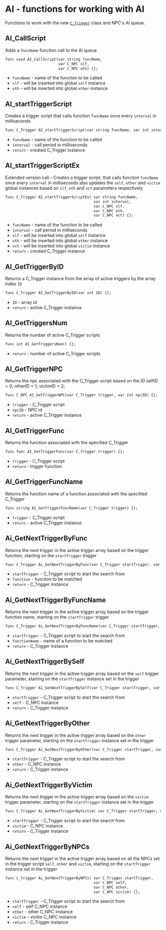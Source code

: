 # AI - functions for working with AI
Functions to work with the new [`C_Trigger`](../c_trigger.md) class and NPC's AI queue.


## AI_CallScript
Adds a `funcName` function call to the AI queue

```dae
func void AI_CallScript(var string funcName,
                        var C_NPC slf,
                        var C_NPC oth) {};
```

- `funcName` - name of the function to be called
- `slf` - will be inserted into global `self` instance
- `oth` - will be inserted into global `other` instance

## AI_startTriggerScript
Creates a trigger script that calls function `funcName` once every `interval` in milliseconds

```dae
func C_Trigger AI_startTriggerScript(var string funcName, var int interval) {};
```

- `funcName` - name of the function to be called
- `interval` - call period in milliseconds
- `return` - created C_Trigger instance

## AI_startTriggerScriptEx
Extended version call - Creates a trigger script, that calls function `funcName` once every `interval` in milliseconds also updates the `self`, `other` and `victim` global instances based on `slf`, `oth` and `vct` parameters respectively

```dae
func C_Trigger AI_startTriggerScriptEx( var string funcName,
                                        var int interval,
                                        var C_NPC slf,
                                        var C_NPC oth,
                                        var C_NPC vct) {};
```

- `funcName` - name of the function to be called
- `interval` - call period in milliseconds
- `slf` - will be inserted into global `self` instance
- `oth` - will be inserted into global `other` instance
- `vct` - will be inserted into global `victim` instance
- `return` - created C_Trigger instance

## AI_GetTriggerByID
Returns a C_Trigger instance from the array of active triggers by the array index `ID`

```dae
func C_Trigger AI_GetTriggerByID(var int ID) {};
```

- `ID` - array id
- `return` - active C_Trigger instance

## AI_GetTriggersNum
Returns the number of active C_Trigger scripts

```dae
func int AI_GetTriggersNum() {};
```

- `return` - number of active C_Trigger scripts

## AI_GetTriggerNPC
Returns the npc associated with the C_Trigger script based on the ID
selfID   = 0;
otherID  = 1;
victimID = 2;

```dae
func C_NPC AI_GetTriggerNPC(var C_Trigger trigger, var int npcID) {};
```

- `trigger` - C_Trigger script
- `npcID` - NPC id
- `return` - active C_Trigger instance

## AI_GetTriggerFunc
Returns the function associated with the specified C_Trigger

```dae
func func AI_GetTriggerFunc(var C_Trigger trigger) {};
```

- `trigger` - C_Trigger script
- `return` - trigger function

## AI_GetTriggerFuncName
Returns the function name of a function associated with the specified C_Trigger

```dae
func string AI_GetTriggerFuncName(var C_Trigger trigger) {};
```

- `trigger` - C_Trigger script
- `return` - active C_Trigger instance

## Ai_GetNextTriggerByFunc
Returns the next trigger in the active trigger array based on the trigger function,
starting on the `startTrigger` trigger

```dae
func C_Trigger Ai_GetNextTriggerByFunc(var C_Trigger startTrigger, var func function) {};
```

- `startTrigger` - C_Trigger script to start the search from
- `function` - function to be matched
- `return` - C_Trigger instance

## Ai_GetNextTriggerByFuncName
Returns the next trigger in the active trigger array based on the trigger function
name, starting on the `startTrigger` trigger

```dae
func C_Trigger Ai_GetNextTriggerByFuncName(var C_Trigger startTrigger, var string functionName) {};
```

- `startTrigger` - C_Trigger script to start the search from
- `functionName` - name of a function to be matched
- `return` - C_Trigger instance

## Ai_GetNextTriggerBySelf
Returns the next trigger in the active trigger array based on the `self` trigger
parameter, starting on the `startTrigger` instance set in the trigger

```dae
func C_Trigger Ai_GetNextTriggerBySelf(var C_Trigger startTrigger, var C_NPC self) {};
```

- `startTrigger` - C_Trigger script to start the search from
- `self` - C_NPC instance
- `return` - C_Trigger instance

## Ai_GetNextTriggerByOther
Returns the next trigger in the active trigger array based on the `other` trigger
parameter, starting on the `startTrigger` instance set in the trigger

```dae
func C_Trigger Ai_GetNextTriggerByOther(var C_Trigger startTrigger, var C_NPC other) {};
```

- `startTrigger` - C_Trigger script to start the search from
- `other` - C_NPC instance
- `return` - C_Trigger instance

## Ai_GetNextTriggerByVictim
Returns the next trigger in the active trigger array based on the `victim` trigger
parameter, starting on the `startTrigger` instance set in the trigger

```dae
func C_Trigger Ai_GetNextTriggerByVictim( var C_Trigger startTrigger, var C_NPC victim ) {};
```

- `startTrigger` - C_Trigger script to start the search from
- `victim` - C_NPC instance
- `return` - C_Trigger instance

## Ai_GetNextTriggerByNPCs
Returns the next trigger in the active trigger array based on all the NPCs
set in the trigger script `self`, `other` and `victim`,
starting on the `startTrigger` instance set in the trigger

```dae
func c_trigger Ai_GetNextTriggerByNPCs( var C_Trigger startTrigger,
                                        var C_NPC self,
                                        var C_NPC other,
                                        var C_NPC victim) {};
```

- `startTrigger` - C_Trigger script to start the search from
- `self` - self C_NPC instance
- `other` - other C_NPC instance
- `victim` - victim C_NPC instance
- `return` - C_Trigger instance
